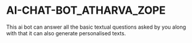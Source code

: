 ﻿# AI-CHAT-BOT_ATHARVA_ZOPE

This ai bot can answer all the basic textual questions asked by you along with that it can also generate personalised texts.
